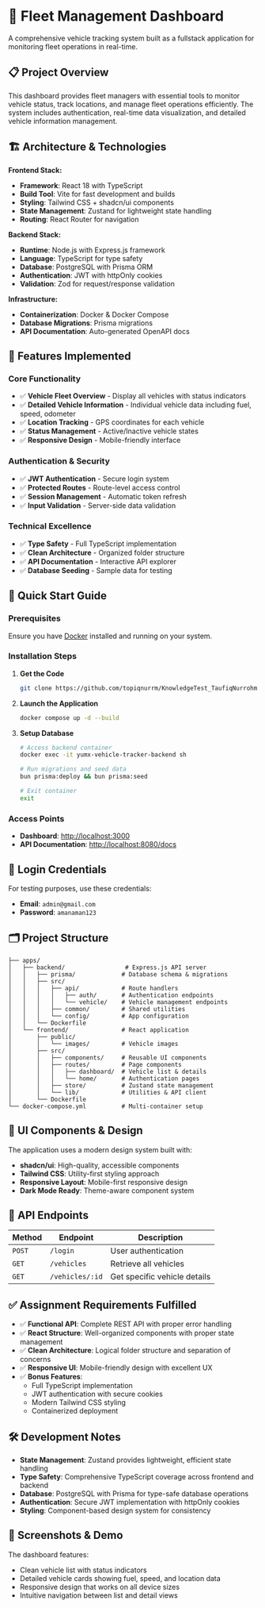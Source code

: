 # 🚗 Fleet Management Dashboard

A comprehensive vehicle tracking system built as a fullstack application for monitoring fleet operations in real-time.

## 📋 Project Overview

This dashboard provides fleet managers with essential tools to monitor vehicle status, track locations, and manage fleet operations efficiently. The system includes authentication, real-time data visualization, and detailed vehicle information management.

## 🏗️ Architecture & Technologies

**Frontend Stack:**
- **Framework**: React 18 with TypeScript
- **Build Tool**: Vite for fast development and builds  
- **Styling**: Tailwind CSS + shadcn/ui components
- **State Management**: Zustand for lightweight state handling
- **Routing**: React Router for navigation

**Backend Stack:**
- **Runtime**: Node.js with Express.js framework
- **Language**: TypeScript for type safety
- **Database**: PostgreSQL with Prisma ORM
- **Authentication**: JWT with httpOnly cookies
- **Validation**: Zod for request/response validation

**Infrastructure:**
- **Containerization**: Docker & Docker Compose
- **Database Migrations**: Prisma migrations
- **API Documentation**: Auto-generated OpenAPI docs

## 🎯 Features Implemented

### Core Functionality
- ✅ **Vehicle Fleet Overview** - Display all vehicles with status indicators
- ✅ **Detailed Vehicle Information** - Individual vehicle data including fuel, speed, odometer
- ✅ **Location Tracking** - GPS coordinates for each vehicle
- ✅ **Status Management** - Active/Inactive vehicle states
- ✅ **Responsive Design** - Mobile-friendly interface

### Authentication & Security  
- ✅ **JWT Authentication** - Secure login system
- ✅ **Protected Routes** - Route-level access control
- ✅ **Session Management** - Automatic token refresh
- ✅ **Input Validation** - Server-side data validation

### Technical Excellence
- ✅ **Type Safety** - Full TypeScript implementation
- ✅ **Clean Architecture** - Organized folder structure
- ✅ **API Documentation** - Interactive API explorer
- ✅ **Database Seeding** - Sample data for testing

## 🚀 Quick Start Guide

### Prerequisites
Ensure you have [Docker](https://docs.docker.com/get-docker/) installed and running on your system.

### Installation Steps

1. **Get the Code**
   ```bash
   git clone https://github.com/topiqnurrm/KnowledgeTest_TaufiqNurrohman
   ```

2. **Launch the Application**
   ```bash
   docker compose up -d --build
   ```

3. **Setup Database**
   ```bash
   # Access backend container
   docker exec -it yumx-vehicle-tracker-backend sh
   
   # Run migrations and seed data
   bun prisma:deploy && bun prisma:seed
   
   # Exit container
   exit
   ```

### Access Points
- **Dashboard**: [http://localhost:3000](http://localhost:3000)
- **API Documentation**: [http://localhost:8080/docs](http://localhost:8080/docs)

## 🔐 Login Credentials

For testing purposes, use these credentials:
- **Email**: `admin@gmail.com`
- **Password**: `amanaman123`

## 🗂️ Project Structure

```
├── apps/
│   ├── backend/                 # Express.js API server
│   │   ├── prisma/             # Database schema & migrations
│   │   ├── src/
│   │   │   ├── api/            # Route handlers
│   │   │   │   ├── auth/       # Authentication endpoints
│   │   │   │   └── vehicle/    # Vehicle management endpoints
│   │   │   ├── common/         # Shared utilities
│   │   │   └── config/         # App configuration
│   │   └── Dockerfile
│   └── frontend/               # React application
│       ├── public/
│       │   └── images/         # Vehicle images
│       ├── src/
│       │   ├── components/     # Reusable UI components
│       │   ├── routes/         # Page components
│       │   │   ├── dashboard/  # Vehicle list & details
│       │   │   └── home/       # Authentication pages
│       │   ├── store/          # Zustand state management
│       │   └── lib/            # Utilities & API client
│       └── Dockerfile
└── docker-compose.yml          # Multi-container setup
```

## 🎨 UI Components & Design

The application uses a modern design system built with:
- **shadcn/ui**: High-quality, accessible components
- **Tailwind CSS**: Utility-first styling approach
- **Responsive Layout**: Mobile-first responsive design
- **Dark Mode Ready**: Theme-aware component system

## 🔌 API Endpoints

| Method | Endpoint | Description |
|--------|----------|-------------|
| `POST` | `/login` | User authentication |
| `GET` | `/vehicles` | Retrieve all vehicles |
| `GET` | `/vehicles/:id` | Get specific vehicle details |

## ✅ Assignment Requirements Fulfilled

- ✅ **Functional API**: Complete REST API with proper error handling
- ✅ **React Structure**: Well-organized components with proper state management
- ✅ **Clean Architecture**: Logical folder structure and separation of concerns
- ✅ **Responsive UI**: Mobile-friendly design with excellent UX
- ✅ **Bonus Features**:
  - Full TypeScript implementation
  - JWT authentication with secure cookies
  - Modern Tailwind CSS styling
  - Containerized deployment

## 🛠️ Development Notes

- **State Management**: Zustand provides lightweight, efficient state handling
- **Type Safety**: Comprehensive TypeScript coverage across frontend and backend
- **Database**: PostgreSQL with Prisma for type-safe database operations  
- **Authentication**: Secure JWT implementation with httpOnly cookies
- **Styling**: Component-based design system for consistency

## 📱 Screenshots & Demo

The dashboard features:
- Clean vehicle list with status indicators
- Detailed vehicle cards showing fuel, speed, and location data
- Responsive design that works on all device sizes
- Intuitive navigation between list and detail views
